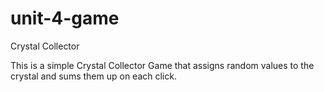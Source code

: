 # unit-4-game
Crystal Collector


This is a simple Crystal Collector Game that assigns random values to the crystal and sums them up on each click.

